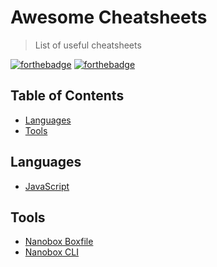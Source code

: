 # Awesome Cheatsheets

> List of useful cheatsheets

[![forthebadge](http://forthebadge.com/images/badges/makes-people-smile.svg)](http://forthebadge.com) [![forthebadge](http://forthebadge.com/images/badges/as-seen-on-tv.svg)](http://forthebadge.com)

## Table of Contents

- [Languages](#languages)
- [Tools](#tools)

## Languages

- [JavaScript](languages/javascript.js)

## Tools

- [Nanobox Boxfile](tools/nanobox_boxfile.yml)
- [Nanobox CLI](tools/nanobox_cli.sh)
